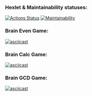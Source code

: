 ### Hexlet & Maintainability statuses:
[![Actions Status](https://github.com/paultasov/frontend-project-44/actions/workflows/hexlet-check.yml/badge.svg)](https://github.com/paultasov/frontend-project-44/actions)
[![Maintainability](https://api.codeclimate.com/v1/badges/522924b71ca3aa8dc417/maintainability)](https://codeclimate.com/github/paultasov/frontend-project-44/maintainability)

### Brain Even Game:
[![asciicast](https://asciinema.org/a/9KPxB3hSqjX3V8RIdxSqhH0e5.svg)](https://asciinema.org/a/9KPxB3hSqjX3V8RIdxSqhH0e5)

### Brain Calc Game:
[![asciicast](https://asciinema.org/a/vc1wd98B5NNynXHiTaM8Y8W1B.svg)](https://asciinema.org/a/vc1wd98B5NNynXHiTaM8Y8W1B)

### Brain GCD Game:
[![asciicast](https://asciinema.org/a/LSqJrOniwVp6iBWfJfA6ZiQqV.svg)](https://asciinema.org/a/LSqJrOniwVp6iBWfJfA6ZiQqV)